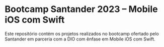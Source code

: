 # Bootcamp Santander 2023 – Mobile iOS com Swift
Este repositório contém os projetos realizados no bootcamp ofertado pelo Santander em parceria com a DIO com ênfase em Mobile iOS com Swift.
